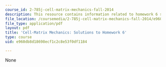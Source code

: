 ```yaml
---
course_id: 2-785j-cell-matrix-mechanics-fall-2014
description: This resource contains information related to homework 6 solution.
file_location: /coursemedia/2-785j-cell-matrix-mechanics-fall-2014/e960db8d18698ecf1c2c8e53f0df1184_MIT2_785JF14_Homework_6_Sol.pdf
file_type: application/pdf
layout: pdf
title: 'Cell-Matrix Mechanics: Solutions to Homework 6'
type: course
uid: e960db8d18698ecf1c2c8e53f0df1184

---
```

None